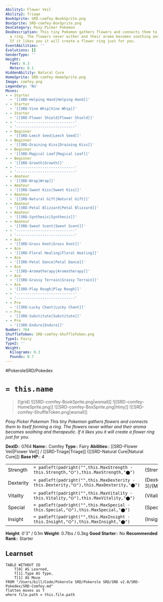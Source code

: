 ```yaml
---
Ability1: Flower Veil
Ability2: Triage
BookSprite: SRD-comfey-BookSprite.png
BoxSprite: SRD-comfey-BoxSprite.png
DexCategory: Posy Picker Pokemon
DexDescription: This tiny Pokemon gathers flowers and connects them to itself forming
  a ring. The flowers never wither and their aroma becomes soothing and therapeutic.
  If it likes you it will create a flower ring just for you.
EventAbilities: ''
Evolutions: []
GenderType: ''
Height:
  Feet: 0.3
  Meters: 0.1
HiddenAbility: Natural Cure
HomeSprite: SRD-comfey-HomeSprite.png
Image: comfey.png
Legendary: 'No'
Moves:
- - Starter
  - '[[SRD-Helping Hand|Helping Hand]]'
- - Starter
  - '[[SRD-Vine Whip|Vine Whip]]'
- - Starter
  - '[[SRD-Flower Shield|Flower Shield]]'
- - '---------------------------'
  - '---------------------------'
- - Beginner
  - '[[SRD-Leech Seed|Leech Seed]]'
- - Beginner
  - '[[SRD-Draining Kiss|Draining Kiss]]'
- - Beginner
  - '[[SRD-Magical Leaf|Magical Leaf]]'
- - Beginner
  - '[[SRD-Growth|Growth]]'
- - '---------------------------'
  - '---------------------------'
- - Amateur
  - '[[SRD-Wrap|Wrap]]'
- - Amateur
  - '[[SRD-Sweet Kiss|Sweet Kiss]]'
- - Amateur
  - '[[SRD-Natural Gift|Natural Gift]]'
- - Amateur
  - '[[SRD-Petal Blizzard|Petal Blizzard]]'
- - Amateur
  - '[[SRD-Synthesis|Synthesis]]'
- - Amateur
  - '[[SRD-Sweet Scent|Sweet Scent]]'
- - '---------------------------'
  - '---------------------------'
- - Ace
  - '[[SRD-Grass Knot|Grass Knot]]'
- - Ace
  - '[[SRD-Floral Healing|Floral Healing]]'
- - Ace
  - '[[SRD-Petal Dance|Petal Dance]]'
- - Ace
  - '[[SRD-Aromatherapy|Aromatherapy]]'
- - Ace
  - '[[SRD-Grassy Terrain|Grassy Terrain]]'
- - Ace
  - '[[SRD-Play Rough|Play Rough]]'
- - '---------------------------'
  - '---------------------------'
- - Pro
  - '[[SRD-Lucky Chant|Lucky Chant]]'
- - Pro
  - '[[SRD-Substitute|Substitute]]'
- - Pro
  - '[[SRD-Endure|Endure]]'
Number: 764
ShuffleToken: SRD-comfey-ShuffleToken.png
Type1: Fairy
Type2: ''
Weight:
  Kilograms: 0.3
  Pounds: 0.7
---
```


#PokeroleSRD/Pokedex

# `= this.name`

> [!grid]
> ![[SRD-comfey-BookSprite.png|wsmall]]
> ![[SRD-comfey-HomeSprite.png]]
> ![[SRD-comfey-BoxSprite.png|htiny]]
> ![[SRD-comfey-ShuffleToken.png|wsmall]]


*Posy Picker Pokemon*
*This tiny Pokemon gathers flowers and connects them to itself forming a ring. The flowers never wither and their aroma becomes soothing and therapeutic. If it likes you it will create a flower ring just for you.*

**DexID**:: 0764
**Name**:: Comfey
**Type**:: Fairy
**Abilities**:: [[SRD-Flower Veil|Flower Veil]] / [[SRD-Triage|Triage]] ([[SRD-Natural Cure|Natural Cure]])
**Base HP**:: 4

|           |                                                                                        |                                          |
| --------- | -------------------------------------------------------------------------------------- | ---------------------------------------- |
| Strength  | `= padleft(padright("",this.MaxStrength - this.Strength,"⭘"),this.MaxStrength,"⬤")`    | (Strength::2)/(MaxStrength::4)   |
| Dexterity | `= padleft(padright("",this.MaxDexterity - this.Dexterity,"⭘"),this.MaxDexterity,"⬤")` | (Dexterity:: 3)/(MaxDexterity::6) |
| Vitality  | `= padleft(padright("",this.MaxVitality - this.Vitality,"⭘"),this.MaxVitality,"⬤")`    | (Vitality::2)/(MaxVitality::5)   |
| Special   | `= padleft(padright("",this.MaxSpecial - this.Special,"⭘"),this.MaxSpecial,"⬤")`       | (Special::2)/(MaxSpecial::5)     |
| Insight   | `= padleft(padright("",this.MaxInsight - this.Insight,"⭘"),this.MaxInsight,"⬤")`       | (Insight::3)/(MaxInsight::6)     |

**Height**: 0'3" / 0.1m
**Weight**: 0.7lbs / 0.3kg
**Good Starter**:: No
**Recommended Rank**:: Starter

## Learnset

```dataview
TABLE WITHOUT ID
    T[0] AS Learned,
    T[1].Type AS Type,
    T[1] AS Move
FROM "/Users/bill/Code/Pokerole SRD/Pokerole SRD/SRD v2.0/SRD-Pokedex/SRD-Comfey.md"
flatten moves as T
where file.path = this.file.path
```
